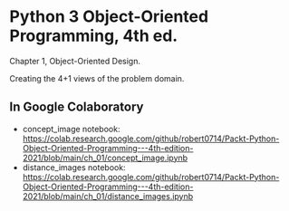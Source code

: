 # Python 3 Object-Oriented Programming, 4th ed.

Chapter 1, Object-Oriented Design.

Creating the 4+1 views of the problem domain.

## In Google Colaboratory
* concept_image notebook: https://colab.research.google.com/github/robert0714/Packt-Python-Object-Oriented-Programming---4th-edition-2021/blob/main/ch_01/concept_image.ipynb
* distance_images notebook: https://colab.research.google.com/github/robert0714/Packt-Python-Object-Oriented-Programming---4th-edition-2021/blob/main/ch_01/distance_images.ipynb

